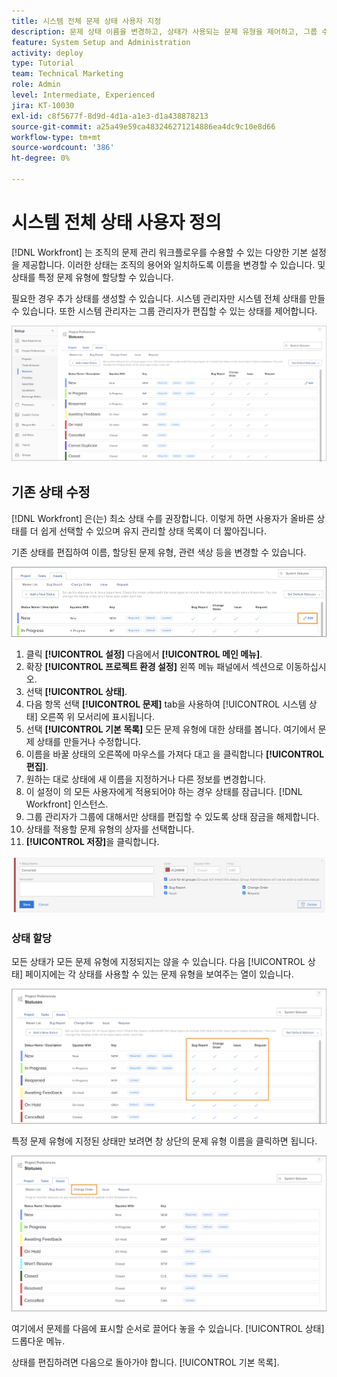 ```yaml
---
title: 시스템 전체 문제 상태 사용자 지정
description: 문제 상태 이름을 변경하고, 상태가 사용되는 문제 유형을 제어하고, 그룹 수준 사용자 지정에 대한 상태를 잠금/잠금 해제하는 방법을 알아봅니다.
feature: System Setup and Administration
activity: deploy
type: Tutorial
team: Technical Marketing
role: Admin
level: Intermediate, Experienced
jira: KT-10030
exl-id: c8f5677f-8d9d-4d1a-a1e3-d1a438878213
source-git-commit: a25a49e59ca483246271214886ea4dc9c10e8d66
workflow-type: tm+mt
source-wordcount: '386'
ht-degree: 0%

---
```


# 시스템 전체 상태 사용자 정의

[!DNL Workfront] 는 조직의 문제 관리 워크플로우를 수용할 수 있는 다양한 기본 설정을 제공합니다. 이러한 상태는 조직의 용어와 일치하도록 이름을 변경할 수 있습니다. 및 상태를 특정 문제 유형에 할당할 수 있습니다.

필요한 경우 추가 상태를 생성할 수 있습니다. 시스템 관리자만 시스템 전체 상태를 만들 수 있습니다. 또한 시스템 관리자는 그룹 관리자가 편집할 수 있는 상태를 제어합니다.

![[!UICONTROL 문제] 탭 [!UICONTROL 조각상] 페이지 위치 [!UICONTROL 설정]](assets/admin-fund-all-issue-statuses.png)

## 기존 상태 수정

[!DNL Workfront] 은(는) 최소 상태 수를 권장합니다. 이렇게 하면 사용자가 올바른 상태를 더 쉽게 선택할 수 있으며 유지 관리할 상태 목록이 더 짧아집니다.

기존 상태를 편집하여 이름, 할당된 문제 유형, 관련 색상 등을 변경할 수 있습니다.

![문제 상태 목록 [!UICONTROL 편집] 강조 표시된 옵션](assets/admin-fund-edit-issue-status.png)

1. 클릭 **[!UICONTROL 설정]** 다음에서 **[!UICONTROL 메인 메뉴]**.
1. 확장 **[!UICONTROL 프로젝트 환경 설정]** 왼쪽 메뉴 패널에서 섹션으로 이동하십시오.
1. 선택 **[!UICONTROL 상태]**.
1. 다음 항목 선택 **[!UICONTROL 문제]** tab을 사용하여 [!UICONTROL 시스템 상태] 오른쪽 위 모서리에 표시됩니다.
1. 선택 **[!UICONTROL 기본 목록]** 모든 문제 유형에 대한 상태를 봅니다. 여기에서 문제 상태를 만들거나 수정합니다.
1. 이름을 바꿀 상태의 오른쪽에 마우스를 가져다 대고 을 클릭합니다 **[!UICONTROL 편집]**.
1. 원하는 대로 상태에 새 이름을 지정하거나 다른 정보를 변경합니다.
1. 이 설정이 의 모든 사용자에게 적용되어야 하는 경우 상태를 잠급니다. [!DNL Workfront] 인스턴스.
1. 그룹 관리자가 그룹에 대해서만 상태를 편집할 수 있도록 상태 잠금을 해제합니다.
1. 상태를 적용할 문제 유형의 상자를 선택합니다.
1. **[!UICONTROL 저장]**&#x200B;을 클릭합니다.

![새 상태를 만들기 위한 창](assets/admin-fund-edit-issue-status-2.png)

### 상태 할당

모든 상태가 모든 문제 유형에 지정되지는 않을 수 있습니다. 다음 [!UICONTROL 상태] 페이지에는 각 상태를 사용할 수 있는 문제 유형을 보여주는 열이 있습니다.

![상태 페이지의 문제 탭에서 강조 표시된 순서 변경](assets/admin-fund-issue-type-statuses.png)


특정 문제 유형에 지정된 상태만 보려면 창 상단의 문제 유형 이름을 클릭하면 됩니다.

![[!UICONTROL 문제] 탭 / [!UICONTROL 상태] 강조 표시된 열이 있는 페이지](assets/admin-fund-statuses-issue-type.png)

여기에서 문제를 다음에 표시할 순서로 끌어다 놓을 수 있습니다. [!UICONTROL 상태] 드롭다운 메뉴.

상태를 편집하려면 다음으로 돌아가야 합니다. [!UICONTROL 기본 목록].
